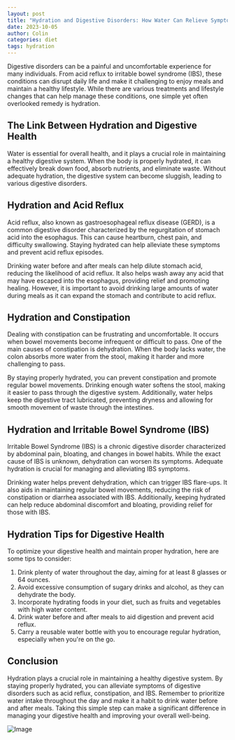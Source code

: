 ```yaml
---
layout: post
title: "Hydration and Digestive Disorders: How Water Can Relieve Symptoms"
date: 2023-10-05
author: Colin
categories: diet
tags: hydration
---
```


Digestive disorders can be a painful and uncomfortable experience for many individuals. From acid reflux to irritable bowel syndrome (IBS), these conditions can disrupt daily life and make it challenging to enjoy meals and maintain a healthy lifestyle. While there are various treatments and lifestyle changes that can help manage these conditions, one simple yet often overlooked remedy is hydration.

## The Link Between Hydration and Digestive Health

Water is essential for overall health, and it plays a crucial role in maintaining a healthy digestive system. When the body is properly hydrated, it can effectively break down food, absorb nutrients, and eliminate waste. Without adequate hydration, the digestive system can become sluggish, leading to various digestive disorders.

## Hydration and Acid Reflux

Acid reflux, also known as gastroesophageal reflux disease (GERD), is a common digestive disorder characterized by the regurgitation of stomach acid into the esophagus. This can cause heartburn, chest pain, and difficulty swallowing. Staying hydrated can help alleviate these symptoms and prevent acid reflux episodes.

Drinking water before and after meals can help dilute stomach acid, reducing the likelihood of acid reflux. It also helps wash away any acid that may have escaped into the esophagus, providing relief and promoting healing. However, it is important to avoid drinking large amounts of water during meals as it can expand the stomach and contribute to acid reflux.

## Hydration and Constipation

Dealing with constipation can be frustrating and uncomfortable. It occurs when bowel movements become infrequent or difficult to pass. One of the main causes of constipation is dehydration. When the body lacks water, the colon absorbs more water from the stool, making it harder and more challenging to pass.

By staying properly hydrated, you can prevent constipation and promote regular bowel movements. Drinking enough water softens the stool, making it easier to pass through the digestive system. Additionally, water helps keep the digestive tract lubricated, preventing dryness and allowing for smooth movement of waste through the intestines.

## Hydration and Irritable Bowel Syndrome (IBS)

Irritable Bowel Syndrome (IBS) is a chronic digestive disorder characterized by abdominal pain, bloating, and changes in bowel habits. While the exact cause of IBS is unknown, dehydration can worsen its symptoms. Adequate hydration is crucial for managing and alleviating IBS symptoms.

Drinking water helps prevent dehydration, which can trigger IBS flare-ups. It also aids in maintaining regular bowel movements, reducing the risk of constipation or diarrhea associated with IBS. Additionally, keeping hydrated can help reduce abdominal discomfort and bloating, providing relief for those with IBS.

## Hydration Tips for Digestive Health

To optimize your digestive health and maintain proper hydration, here are some tips to consider:

1. Drink plenty of water throughout the day, aiming for at least 8 glasses or 64 ounces.
2. Avoid excessive consumption of sugary drinks and alcohol, as they can dehydrate the body.
3. Incorporate hydrating foods in your diet, such as fruits and vegetables with high water content.
4. Drink water before and after meals to aid digestion and prevent acid reflux.
5. Carry a reusable water bottle with you to encourage regular hydration, especially when you're on the go.

## Conclusion

Hydration plays a crucial role in maintaining a healthy digestive system. By staying properly hydrated, you can alleviate symptoms of digestive disorders such as acid reflux, constipation, and IBS. Remember to prioritize water intake throughout the day and make it a habit to drink water before and after meals. Taking this simple step can make a significant difference in managing your digestive health and improving your overall well-being.

![Image](https://source.unsplash.com/1600x900/?hydration,digestive)